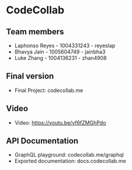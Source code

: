 # CodeCollab

## Team members

-   Laphonso Reyes - 1004331243 - reyeslap
-   Bhavya Jain - 1005604749 - jainbha3
-   Luke Zhang - 1004136231 - zhan4908

## Final version

-   Final Project: codecollab.me

## Video

-   Video: https://youtu.be/vf6fZMGhPdo

## API Documentation

-   GraphQL playground: codecollab.me/graphql
-   Exported documentation: docs.codecollab.me
